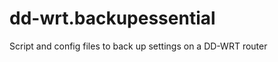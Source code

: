 dd-wrt.backupessential
======================

Script and config files to back up settings on a DD-WRT router
